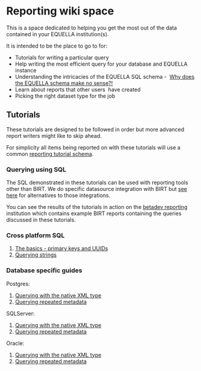# Reporting wiki space

This is a space dedicated to helping you get the most out of the data 
contained in your EQUELLA institution(s).

It is intended to be the place to go to for:

-   Tutorials for writing a particular query
-   Help writing the most efficient query for your database and EQUELLA
 instance
-   Understanding the intricacies of the EQUELLA SQL schema - 
[Why does the EQUELLA schema make no sense?!](SchemaDesign.md)
-   Learn about reports that other users  have created
-   Picking the right dataset type for the job

## Tutorials

These tutorials are designed to be followed in order but more advanced 
report writers might like to skip ahead. 

For simplicity all items being reported on with these tutorials will use a 
common [reporting tutorial schema](ReportingTutorialSchema.md).

### Querying using SQL

The SQL demonstrated in these tutorials can be used with reporting tools other than BIRT. 
We do specific datasource integration with BIRT but [see here](WithoutBIRT.md) for 
alternatives to those integrations.

You can see the results of the tutorials in action on the [betadev reporting](https://betadev.equella.net/reports/access/reports.do) 
institution which contains example BIRT reports containing the queries discussed in 
these tutorials.   

### Cross platform SQL

1. [The basics - primary keys and UUIDs](TheBasics.md)
1. [Querying strings](QueryingStrings.md)

### Database specific guides

Postgres:
1. [Querying with the native XML type](postgres/QueryingXMLType.md)
1. [Querying repeated metadata](postgres/RepeatedMetadata.md)

SQLServer:
1. [Querying with the native XML type](sqlserver/QueryingXMLType.md)
1. [Querying repeated metadata](sqlserver/RepeatedMetadata.md)

Oracle:
1. [Querying with the native XML type](oracle/QueryingXMLType.md)
1. [Querying repeated metadata](oracle/RepeatedMetadata.md)
